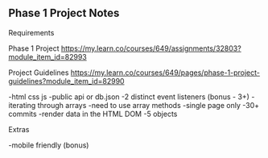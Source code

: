 ## Phase 1 Project Notes

Requirements

Phase 1 Project
https://my.learn.co/courses/649/assignments/32803?module_item_id=82993

Project Guidelines
https://my.learn.co/courses/649/pages/phase-1-project-guidelines?module_item_id=82990

-html css js
-public api or db.json
-2 distinct event listeners (bonus - 3+)
-iterating through arrays
-need to use array methods
-single page only
-30+ commits
-render data in the HTML DOM
-5 objects

Extras

-mobile friendly (bonus)
